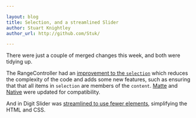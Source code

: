 ```yaml
---

layout: blog
title: Selection, and a streamlined Slider
author: Stuart Knightley
author_url: http://github.com/Stuk/

---
```


There were just a couple of merged changes this week, and both were tidying up.

The RangeController had an [improvement to the `selection`](https://github.com/montagejs/montage/pull/1320) which reduces the complexity of the code and adds some new features, such as ensuring that that all items in `selection` are members of the `content`.
[Matte](https://github.com/montagejs/matte/pull/30) and [Native](https://github.com/montagejs/native/pull/4) were updated for compatibility.

And in Digit Slider was [streamlined to use fewer elements](https://github.com/montagejs/digit/pull/45), simplifying the HTML and CSS.
